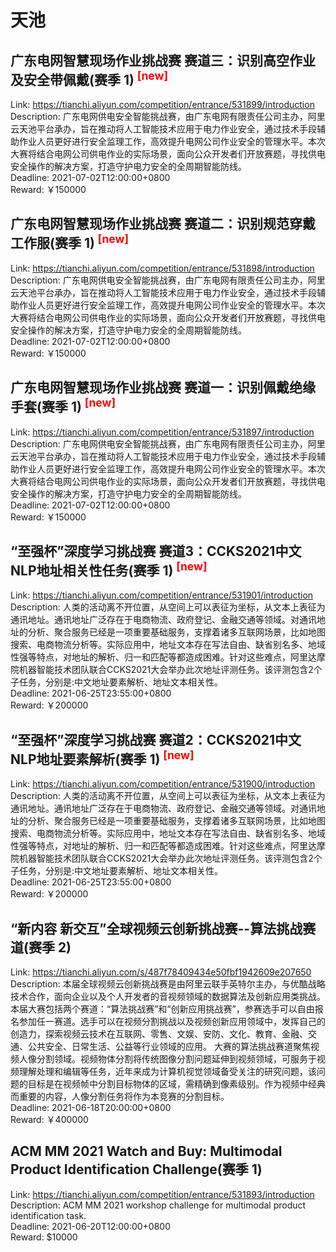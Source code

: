 # 天池



## 广东电网智慧现场作业挑战赛 赛道三：识别高空作业及安全带佩戴(赛季 1) <sup style="color:red">[new]<sup>  

Link: https://tianchi.aliyun.com/competition/entrance/531899/introduction  
Description: 广东电网供电安全智能挑战赛，由广东电网有限责任公司主办，阿里云天池平台承办，旨在推动将人工智能技术应用于电力作业安全，通过技术手段辅助作业人员更好进行安全监理工作，高效提升电网公司作业安全的管理水平。本次大赛将结合电网公司供电作业的实际场景，面向公众开发者们开放赛题，寻找供电安全操作的解决方案，打造守护电力安全的全周期智能防线。  
Deadline: 2021-07-02T12:00:00+0800  
Reward: ￥150000  


## 广东电网智慧现场作业挑战赛 赛道二：识别规范穿戴工作服(赛季 1) <sup style="color:red">[new]<sup>  

Link: https://tianchi.aliyun.com/competition/entrance/531898/introduction  
Description: 广东电网供电安全智能挑战赛，由广东电网有限责任公司主办，阿里云天池平台承办，旨在推动将人工智能技术应用于电力作业安全，通过技术手段辅助作业人员更好进行安全监理工作，高效提升电网公司作业安全的管理水平。本次大赛将结合电网公司供电作业的实际场景，面向公众开发者们开放赛题，寻找供电安全操作的解决方案，打造守护电力安全的全周期智能防线。  
Deadline: 2021-07-02T12:00:00+0800  
Reward: ￥150000  


## 广东电网智慧现场作业挑战赛 赛道一：识别佩戴绝缘手套(赛季 1) <sup style="color:red">[new]<sup>  

Link: https://tianchi.aliyun.com/competition/entrance/531897/introduction  
Description: 广东电网供电安全智能挑战赛，由广东电网有限责任公司主办，阿里云天池平台承办，旨在推动将人工智能技术应用于电力作业安全，通过技术手段辅助作业人员更好进行安全监理工作，高效提升电网公司作业安全的管理水平。本次大赛将结合电网公司供电作业的实际场景，面向公众开发者们开放赛题，寻找供电安全操作的解决方案，打造守护电力安全的全周期智能防线。  
Deadline: 2021-07-02T12:00:00+0800  
Reward: ￥150000  


## “至强杯”深度学习挑战赛  赛道3：CCKS2021中文NLP地址相关性任务(赛季 1) <sup style="color:red">[new]<sup>  

Link: https://tianchi.aliyun.com/competition/entrance/531901/introduction  
Description: 人类的活动离不开位置，从空间上可以表征为坐标，从文本上表征为通讯地址。通讯地址广泛存在于电商物流、政府登记、金融交通等领域。对通讯地址的分析、聚合服务已经是一项重要基础服务，支撑着诸多互联网场景，比如地图搜索、电商物流分析等。实际应用中，地址文本存在写法自由、缺省别名多、地域性强等特点，对地址的解析、归一和匹配等都造成困难。针对这些难点，阿里达摩院机器智能技术团队联合CCKS2021大会举办此次地址评测任务。该评测包含2个子任务，分别是:中文地址要素解析、地址文本相关性。  
Deadline: 2021-06-25T23:55:00+0800  
Reward: ￥200000  


## “至强杯”深度学习挑战赛  赛道2：CCKS2021中文NLP地址要素解析(赛季 1) <sup style="color:red">[new]<sup>  

Link: https://tianchi.aliyun.com/competition/entrance/531900/introduction  
Description: 人类的活动离不开位置，从空间上可以表征为坐标，从文本上表征为通讯地址。通讯地址广泛存在于电商物流、政府登记、金融交通等领域。对通讯地址的分析、聚合服务已经是一项重要基础服务，支撑着诸多互联网场景，比如地图搜索、电商物流分析等。实际应用中，地址文本存在写法自由、缺省别名多、地域性强等特点，对地址的解析、归一和匹配等都造成困难。针对这些难点，阿里达摩院机器智能技术团队联合CCKS2021大会举办此次地址评测任务。该评测包含2个子任务，分别是:中文地址要素解析、地址文本相关性。  
Deadline: 2021-06-25T23:55:00+0800  
Reward: ￥200000  


## “新内容 新交互”全球视频云创新挑战赛--算法挑战赛道(赛季 2)

Link: https://tianchi.aliyun.com/s/487f78409434e50fbf1942609e207650  
Description: 本届全球视频云创新挑战赛是由阿里云联手英特尔主办，与优酷战略技术合作，面向企业以及个人开发者的音视频领域的数据算法及创新应用类挑战。本届大赛包括两个赛道：“算法挑战赛”和“创新应用挑战赛”，参赛选手可以自由报名参加任一赛道。选手可以在视频分割挑战以及视频创新应用领域中，发挥自己的创造力，探索视频云技术在互联网、零售、文娱、安防、文化、教育、金融、交通、公共安全、日常生活、公益等行业领域的应用。
大赛的算法挑战赛道聚焦视频人像分割领域。视频物体分割将传统图像分割问题延伸到视频领域，可服务于视频理解处理和编辑等任务，近年来成为计算机视觉领域备受关注的研究问题，该问题的目标是在视频帧中分割目标物体的区域，需精确到像素级别。作为视频中经典而重要的内容，人像分割任务将作为本竞赛的分割目标。  
Deadline: 2021-06-18T20:00:00+0800  
Reward: ￥400000  


## ACM MM 2021 Watch and Buy: Multimodal Product Identification Challenge(赛季 1)

Link: https://tianchi.aliyun.com/competition/entrance/531893/introduction  
Description: ACM MM 2021 workshop challenge for multimodal product identification task.  
Deadline: 2021-06-20T12:00:00+0800  
Reward: $10000  

